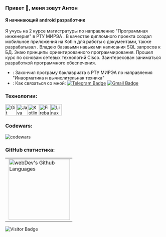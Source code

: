 ### Привет 👋, меня зовут Антон
#### Я начинающий android разработчик

Я учусь на 2 курсе магистратуры по направлению "Программная инженерия" в РТУ МИРЭА . В качестве дипломного проекта создал мобильное приложения на Kotlin для работы с документами, также разрабатывал . Владею базавыми навыками написания SQL запросов к БД. Знаю принципы ориентированного программирования.  Прошел курс по основам сетевых технологий Cisco. Заинтересован заниматься разработкой программного обеспечения. 
- : Закончил програму баклавриата в РТУ МИРЭА по направления "Инaорматика и вычислительная техника"
- : Как связаться со мной: [![Telegram Badge](https://img.shields.io/badge/-filimonovalexey-blue?style=flat&logo=Telegram&logoColor=white)](https://t.me/hasalhik) [![Gmail Badge](https://img.shields.io/badge/-Gmail-red?style=flat&logo=Gmail&logoColor=white)](mailto:venskus.anton@gmail.com)

### Технологии:

<p align="left">
<a href="https://git-scm.com/" target="_blank" rel="noreferrer"><img src="https://raw.githubusercontent.com/danielcranney/readme-generator/main/public/icons/skills/git-colored.svg" width="36" height="36" alt="Git" /></a><a href="https://www.oracle.com/java/" target="_blank" rel="noreferrer"><img src="https://raw.githubusercontent.com/danielcranney/readme-generator/main/public/icons/skills/java-colored.svg" width="36" height="36" alt="Java" /></a><a href="https://kotlinlang.org/" target="_blank" rel="noreferrer"><img src="https://raw.githubusercontent.com/danielcranney/readme-generator/main/public/icons/skills/kotlin-colored.svg" width="36" height="36" alt="Kotlin" /></a><a href="https://firebase.google.com/" target="_blank" rel="noreferrer"><img src="https://raw.githubusercontent.com/danielcranney/readme-generator/main/public/icons/skills/firebase-colored.svg" width="36" height="36" alt="Firebase" /></a><a href="https://www.linux.org" target="_blank" rel="noreferrer"><img src="https://raw.githubusercontent.com/danielcranney/readme-generator/main/public/icons/skills/linux-colored.svg" width="36" height="36" alt="Linux" /></a>
</p>

### Codewars:

![codewars](https://www.codewars.com/users/hasalhik/badges/large)

### GitHub статистика:

<table>
  <tr>
    <td>
      <img height="195px" align="right" alt="webDev's Github Languages" src="https://github-readme-stats-sigma-five.vercel.app/api/top-langs/?username=hasalhik&layout=compact&theme=vision-friendly-dark" />
    </td>
  </tr>
</table>

![Visitor Badge](https://visitor-badge.laobi.icu/badge?page_id=hasalhik)


